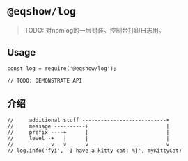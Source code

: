 # `@eqshow/log`

> TODO: 对npmlog的一层封装。控制台打印日志用。

## Usage

```
const log = require('@eqshow/log');

// TODO: DEMONSTRATE API
```

## 介绍

```
//     additional stuff ---------------------------+
//     message ----------+                         |
//     prefix ----+      |                         |
//     level -+   |      |                         |
//            v   v      v                         v
// log.info('fyi', 'I have a kitty cat: %j', myKittyCat)
```
